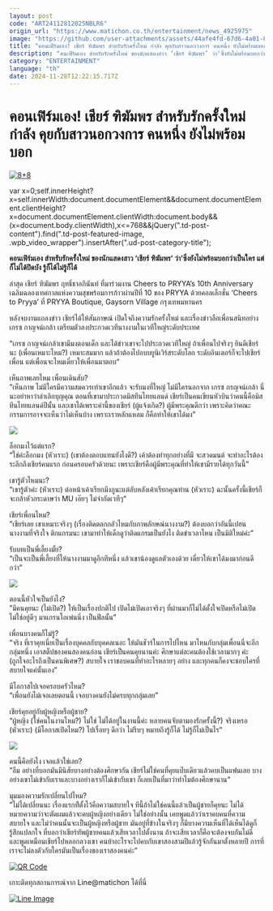```yaml
---
layout: post
code: "ART24112812025NBLR6"
origin_url: "https://www.matichon.co.th/entertainment/news_4925975"
image: "https://github.com/user-attachments/assets/44afe4fd-67d6-4a01-8b98-1dc39fd94ca4"
title: "คอนเฟิร์มเอง! เชียร์ ฑิฆัมพร สำหรับรักครั้งใหม่ กำลัง คุยกับสาวนอกวงการ คนหนึ่ง ยังไม่พร้อมบอก"
description: "คนเฟิร์มเอง สำหรับรักครั้งใหม่ ของนักแสดงสาว ‘เชียร์ ฑิฆัมพร’ ว่า'ซึ่งยังไม่พร้อมบอกว่าเป็นใคร แต่ก็ไม่ได้ปิดบัง รู้ก็ได้ไม่รู้ก็ได้"
category: "ENTERTAINMENT"
language: "th"
date: 2024-11-28T12:22:15.717Z
---
```


# คอนเฟิร์มเอง! เชียร์ ฑิฆัมพร สำหรับรักครั้งใหม่ กำลัง คุยกับสาวนอกวงการ คนหนึ่ง ยังไม่พร้อมบอก

[![](https://www.matichon.co.th/wp-content/uploads/2024/11/88-31.jpg "8+8")](https://www.matichon.co.th/wp-content/uploads/2024/11/88-31.jpg)

var x=0;self.innerHeight?x=self.innerWidth:document.documentElement&&document.documentElement.clientHeight?x=document.documentElement.clientWidth:document.body&&(x=document.body.clientWidth),x<=768&&jQuery(".td-post-content").find(".td-post-featured-image, .wpb\_video\_wrapper").insertAfter(".ud-post-category-title");

**คอนเฟิร์มเอง สำหรับรักครั้งใหม่ ของนักแสดงสาว ‘เชียร์ ฑิฆัมพร’ ว่า’ซึ่งยังไม่พร้อมบอกว่าเป็นใคร แต่ก็ไม่ได้ปิดบัง รู้ก็ได้ไม่รู้ก็ได้**

ล่าสุด เชียร์ ฑิฆัมพร ฤทธิ์ธาอภินันท์ ที่มาร่วมงาน Cheers to PRYYA’s 10th Anniversary เฉลิมฉลองเทศกาลแห่งความสุขพร้อมการก้าวผ่านปีที่ 10 ของ PRYYA ด้วยคอลเล็กชั่น ‘Cheers to Pryya’ ที่ PRYYA Boutique, Gaysorn Village กรุงเทพมหานคร

หลังจบงานแถลงข่าว เชียร์ได้ให้สัมภาษณ์ เปิดใจถึงความรักครั้งใหม่ และเรื่องข่าวลือเพื่อนสนิทอย่าง เกรซ กาญจน์เกล้า เตรียมตัวลงประกวดเวทีนางงามในเวทีใหญ่ระดับประเทศ

“เกรซ กาญจน์เกล้าเขามีมงตอนเด็ก และได้ข่าวเขาจะไปประกวดเวทีใหญ่ ถ้าเพื่อนไปจริงๆ ยินดีเชียร์นะ (เพื่อนเหมาะไหม?) เหมาะสมมาก แล้วถ้าต้องไปอบบยูนิเวิร์สระดับโลก ระดับอินเตอร์ก็จะไปเชียร์เพื่อน แต่เพื่อนจะไหมเดี๋ยวให้เพื่อนมาตอบ“

เห็นถาพเลยไหม เพื่อนเดินสับ?  
”เห็นภาพ ไม่มีใครมีความสมควรเท่าเขาอีกแล้ว จะรับมงที่ใหญ่ ไม่มีใครนอกจาก เกรซ กรญจน์เกล้า นี่นะอย่าหาว่าลำเลิกบุญคุณ ตอนที่เขามาประกวดมิสทีนไทยแลนด์ เชียร์เป็นคนเขียนหัวบินว่าคนนี้คือมิสทีนไทยแลนด์ปีนั้น และเขาได้เพราะคำนี้ของเชียร์ (ผู้แจ้งเกิด?) ผู้มีพระคุณดีกว่า เพราะคิดว่าคณะกรรมการอาจจะเห็นว่าไม่เห็นบ้าง เพราะเราหลักแหลม ก็คือทำให้เขาได้มง”

![](https://www.matichon.co.th/wp-content/uploads/2024/11/S__20029768_0.jpg)

ล็อกมงไว้แต่แรก?  
“ใช่ค่ะล็อกมง (หัวเราะ) (เขาต้องตอบแทนยังไงดี?) เค้าต้องทำทุกอย่างที่มี จะสวดมนต์ จะทำอะไรต้องระลึกถึงเชียร์คนแรก ก่อนครอบครัวด้วยนะ เพราะเชียร์คือผู้มีพระคุณที่ทำให้เขามีรายได้ทุกวันนี้”

เขารู้ตัวไหมนะ?  
“เขารู้ตัวค่ะ (หัวเราะ) ต่อหน้าเค้าเรียกมึงกูนะแต่ลับหลังเค้าเรียกคุณท่าน (หัวเราะ) ฉะนั้นครั้งนี้เชียร์ก็จะกล้าหัวกระดาษว่า MU เอ๊ยๆ ไม่จำกัดเวทีๆ“

เชียร์เพื่อนไหม?  
”เชียร์เลย เขาเหมาะจริงๆ (เรื่องติดตลกกลัวไหมกับภาพลักษณ์นางงาม?) ต้องบอกว่าอันนี้เปฮนนางงามที่จริงใจ ติกแกรมนะ เขามาทำให้เด็กดูว่าติดแกรมเป็นยังไง ติดขำเวลาไหน เป็นมิติใหม่ค่ะ”

รับบทเป็นพี่เลี้ยงมั้ย?  
“เป็นจะเป็นพี่เลี้ยงที่ให้นางงามมาดูอีกทีหนึ่ง แล้วเขาน้องดูแลตัวเองด้วย เดี๋ยวให้เขาได้มงมาก่อนดีกว่า”

![](https://www.matichon.co.th/wp-content/uploads/2024/11/S__20029765_0.jpg)

ตอนนี้หัวใจเป็นยังไง?  
”มีคนคุยนะ (ไม่เปิด?) ให้เป็นเรื่องปกติไป เปิดไม่เปิดเอาจริงๆ ที่ผ่านมาก็ไม่ได้ตั้งใจเปิดหรือไม่เปิด ไม่ใช่อยู่ดีๆ มาแกรนโอเพ่นนิ่ง เป็นฟีลนั้น”

เพื่อนบางคนก็ไม่รู้?  
“จริง ที่เราคุยเนี่ยเป็นเรื่องบุคคลกับบุคคลเนอะ ให้มันชัวร์ในการไปไหน มาไหนกับกลุ่มเพื่อนนี่จะอีกกลุ่มหนึ่ง เอาสต็ปของคนสองคนก่อน เชียร์เป็นคนคุยนานค่ะ ศึกษาแต่ละคนต้องใช้เวลามากๆ ค่ะ (ถูกใจอะไรถึงเป็นคนพิเศษ?) สบายใจ เราชอบคนที่ทำอะไรหลายๆ อย่าง และทุกคนก็คงจะชอบใครที่สบายใจแค่นั้นเอง”

มีโอกาสไปเจอครอบครัวไหม?  
“เพื่อนยังไม่เจอเลยตอนนี้ เจอบางคนยังไม่ครบทุกกลุ่มเลย”

เชียร์คุยอยู่กับผู้หญิงหรือผู้ชาย?  
“ผู้หญิง (ใช่คนในงานไหม?) ไม่ใช่ ไม่ได้อยู่ในงานนี้ค่ะ หลายคนจับตามองรักครั้งนี้?) จริงเหรอ (หัวเราะ) (มีโอกาสเปิดไหม?) ไปเรื่อยๆ ดีกว่า ไม่รีบๆ หมายถึงรู้ก็ได้ ไม่รู้ก็ไม่เป็นไร“

![](https://www.matichon.co.th/wp-content/uploads/2024/11/S__20029767_0.jpg)

คนนี้คือยังไง เจอแล้วใช่เลย?  
”อืม อย่างที่บอกมันมีนิสัยบางอย่างต้องศึกษากัน เชียร์ไม่ใช่คนที่คุยแป๊บเดียวแล้วคบเป็นแฟนเลย บางอย่างเขาไม่เข้ากับเราและบางอย่างเราก็ไม่เข้ากับเขา ก็เลยเป็นที่มาว่าทำไมต้องศึกษานาน“

มุมมองความรักเปลี่ยนไปไหม?  
”ไม่ได้เปลี่ยนนะ เรื่องแรกท่ืตั้งไว้คือความสบายใจ ทีนี้ถ้าไม่ใช่คนนี้แล้วเป็นผู้ชายก็คุยนะ ไม่ได้หมายความว่าจะตัดผมแล้วจะคบผู้หญิงอย่างเดียว ไม่ใช่อย่างนั้น เคยพูดแล้วว่าเราคบคนที่ความสบายใจ และไม่ว่าคนนั้นจะเป็นผู้หญิงหรือผู้ชาย มันอยู่ที่ข้างในจริงๆ ก็มีบางความเห็นที่ได้เห็นได้ดูก็รู้สึกแปลกใจ ที่บอกว่าเชียร์ทัพผู้ชายคนแล้วเสียเวลาไปตั้งนาน ถ้าจะเสียเวลาก็คือจะต้องจบกันไม่ดี และพูดเหมือนเชียร์ไปหลอกลวงเขา คนบ้าอะไรจะไปคบกับเขาสองสามปีแล้วรู้จักกันมาตั้งหลายปี การที่เราจะไม่ลงตัวกับใครมันเป็นเรื่องของเราสองคนค่ะ”

[![QR Code](https://www.matichon.co.th/wp-content/uploads/2023/07/wob1371z.jpg)](https://lin.ee/ht0nDxX)

เกาะติดทุกสถานการณ์จาก Line@matichon ได้ที่นี่

[![Line Image](https://www.matichon.co.th/wp-content/uploads/2023/07/th.png)](https://lin.ee/ht0nDxX)